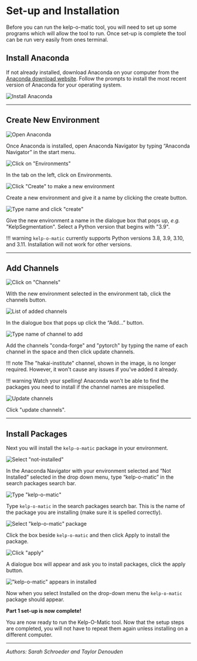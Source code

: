 # Set-up and Installation

Before you can run the kelp-o-matic tool, you will need to set up some programs which will allow the tool to run. Once
set-up is complete the tool can be run very easily from ones terminal.

## Install Anaconda

If not already installed, download Anaconda on your computer from the [Anaconda download website](https://www.anaconda.com/products/distribution).
Follow the prompts to install the most recent version of Anaconda for your operating system.

![Install Anaconda](images/install_anaconda.png)

***

## Create New Environment

![Open Anaconda](images/open_anaconda.png)

Once Anaconda is installed, open Anaconda Navigator by typing “Anaconda Navigator” in the start menu.


![Click on "Environments"]( images/create_environment1.png)

In the tab on the left, click on Environments.

![Click "Create" to make a new environment](images/create_environment2.png)

Create a new environment and give it a name by clicking the create button.

![Type name and click "create"](images/create_environment3.png)

Give the new environment a name in the dialogue box that pops up, *e.g.* "KelpSegmentation".
Select a Python version that begins with "3.9".

!!! warning
    `kelp-o-matic` currently supports Python versions 3.8, 3.9, 3.10, and 3.11.
    Installation will not work for other versions.

***

## Add Channels

![Click on "Channels"](images/add_channels1.png)

With the new environment selected in the environment tab, click the channels button.

![List of added channels](images/add_channels2.png)

In the dialogue box that pops up click the “Add…” button.

![Type name of channel to add](images/add_channels3.png)

Add the channels "conda-forge" and "pytorch" by typing the name of each channel in the space and then click update channels.

!!! note
    The "hakai-institute" channel, shown in the image, is no longer required. However, it won't cause any issues if you've added it already.

!!! warning
    Watch your spelling! Anaconda won't be able to find the packages you need to install if the channel names are misspelled.

![Update channels](images/add_channels4.png)

Click "update channels".

***

## Install Packages

Next you will install the `kelp-o-matic` package in your environment.

![Select "not-installed"](images/install_packages1.png)

In the Anaconda Navigator with your environment selected and “Not Installed” selected in the drop down menu, type “kelp-o-matic” in the search packages search bar.

![Type "kelp-o-matic"](images/install_packages2.png)

Type `kelp-o-matic` in the search packages search bar. This is the name of the package you are installing (make sure it is spelled correctly).

![Select "kelp-o-matic" package](images/install_packages3.png)

Click the box beside `kelp-o-matic` and then click Apply to install the package.

![Click "apply"](images/install_packages4.png)

A dialogue box will appear and ask you to install packages, click the apply button.

!["kelp-o-matic" appears in installed](images/install_packages5.png)

Now when you select Installed on the drop-down menu the `kelp-o-matic` package should appear.

**Part 1 set-up is now complete!**

You are now ready to run the Kelp-O-Matic tool. Now that the setup steps are completed, you will not
have to repeat them again unless installing on a different computer.

***

*Authors: Sarah Schroeder and Taylor Denouden*

